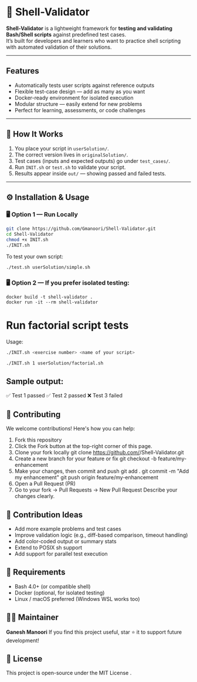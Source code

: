 # 🧩 Shell-Validator

**Shell-Validator** is a lightweight framework for **testing and validating Bash/Shell scripts** against predefined test cases.  
It’s built for developers and learners who want to practice shell scripting with automated validation of their solutions.

---

## Features

- Automatically tests user scripts against reference outputs  
- Flexible test-case design — add as many as you want  
- Docker-ready environment for isolated execution  
- Modular structure — easily extend for new problems  
- Perfect for learning, assessments, or code challenges  

---

## 🧠 How It Works

1. You place your script in `userSolution/`.  
2. The correct version lives in `originalSolution/`.  
3. Test cases (inputs and expected outputs) go under `test_cases/`.  
4. Run `INIT.sh` or `test.sh` to validate your script.  
5. Results appear inside `out/` — showing passed and failed tests.

---

## ⚙️ Installation & Usage

### 🖥️ Option 1 — Run Locally

```bash
git clone https://github.com/Gmanoori/Shell-Validator.git
cd Shell-Validator
chmod +x INIT.sh
./INIT.sh
```

To test your own script:
```bash
./test.sh userSolution/simple.sh
```

### 🖥️ Option 2 — If you prefer isolated testing:
```
docker build -t shell-validator .
docker run -it --rm shell-validator
```

# Run factorial script tests
Usage: 
```bash
./INIT.sh <exercise number> <name of your script>

./INIT.sh 1 userSolution/factorial.sh
```

## Sample output:

✅ Test 1 passed
✅ Test 2 passed
❌ Test 3 failed

## 🤝 Contributing

We welcome contributions! Here's how you can help:

1. Fork this repository
2. Click the Fork button at the top-right corner of this page.
3. Clone your fork locally
  git clone https://github.com/<your-username>/Shell-Validator.git
4. Create a new branch for your feature or fix
  git checkout -b feature/my-enhancement
5. Make your changes, then commit and push
  git add .
  git commit -m "Add my enhancement"
  git push origin feature/my-enhancement
6. Open a Pull Request (PR)
7. Go to your fork → Pull Requests → New Pull Request
Describe your changes clearly.

## 🧱 Contribution Ideas

- Add more example problems and test cases
- Improve validation logic (e.g., diff-based comparison, timeout handling)
- Add color-coded output or summary stats
- Extend to POSIX sh support
- Add support for parallel test execution

## 🧰 Requirements

- Bash 4.0+ (or compatible shell)
- Docker (optional, for isolated testing)
- Linux / macOS preferred (Windows WSL works too)

## 🧑‍💼 Maintainer

**Ganesh Manoori**
If you find this project useful, star ⭐ it to support future development!

## 🌟 License

This project is open-source under the MIT License
.
